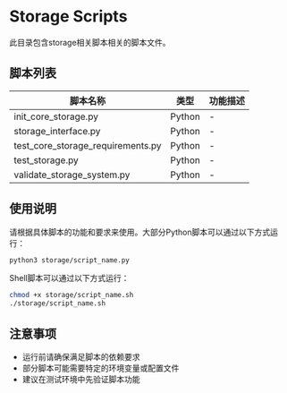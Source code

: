 # Storage Scripts

此目录包含storage相关脚本相关的脚本文件。

## 脚本列表

| 脚本名称 | 类型 | 功能描述 |
|---------|------|----------|
| init_core_storage.py | Python | - |
| storage_interface.py | Python | - |
| test_core_storage_requirements.py | Python | - |
| test_storage.py | Python | - |
| validate_storage_system.py | Python | - |

## 使用说明

请根据具体脚本的功能和要求来使用。大部分Python脚本可以通过以下方式运行：

```bash
python3 storage/script_name.py
```

Shell脚本可以通过以下方式运行：

```bash
chmod +x storage/script_name.sh
./storage/script_name.sh
```

## 注意事项

- 运行前请确保满足脚本的依赖要求
- 部分脚本可能需要特定的环境变量或配置文件
- 建议在测试环境中先验证脚本功能

